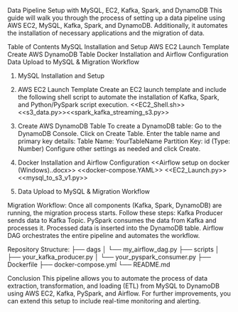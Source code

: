 Data Pipeline Setup with MySQL, EC2, Kafka, Spark, and DynamoDB
This guide will walk you through the process of setting up a data pipeline using AWS EC2, MySQL, Kafka, Spark, and DynamoDB. Additionally, it automates the installation of necessary applications and the migration of data.

Table of Contents
MySQL Installation and Setup
AWS EC2 Launch Template
Create AWS DynamoDB Table
Docker Installation and Airflow Configuration
Data Upload to MySQL & Migration Workflow

1. MySQL Installation and Setup
2. AWS EC2 Launch Template
    Create an EC2 launch template and include the following shell script to automate the installation of Kafka, Spark, and Python/PySpark script execution.
     <<EC2_Shell.sh>> <<s3_data.py>><<spark_kafka_streaming_s3.py>>
   
3. Create AWS DynamoDB Table
To create a DynamoDB table:
Go to the DynamoDB Console.
Click on Create Table.
Enter the table name and primary key details:
Table Name: YourTableName
Partition Key: id (Type: Number)
Configure other settings as needed and click Create.

4. Docker Installation and Airflow Configuration
   <<Airflow setup on docker (Windows)..docx>>
   <<docker-compose.YAML>>
   <<EC2_Launch.py>>
   <<mysql_to_s3_v1.py>>

5. Data Upload to MySQL & Migration Workflow

Migration Workflow:
Once all components (Kafka, Spark, DynamoDB) are running, the migration process starts. 
Follow these steps:
Kafka Producer sends data to Kafka Topic.
PySpark consumes the data from Kafka and processes it.
Processed data is inserted into the DynamoDB table.
Airflow DAG orchestrates the entire pipeline and automates the workflow.

Repository Structure:
├── dags
│   └── my_airflow_dag.py
├── scripts
│   ├── your_kafka_producer.py
│   └── your_pyspark_consumer.py
├── Dockerfile
├── docker-compose.yml
└── README.md

Conclusion
This pipeline allows you to automate the process of data extraction, transformation, and loading (ETL) from MySQL to DynamoDB using AWS EC2, Kafka, PySpark, and Airflow. 
For further improvements, you can extend this setup to include real-time monitoring and alerting.
